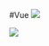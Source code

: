 #Vue 
![](https://www.youtube.com/watch?v=ANtSWq-zI0s)

![](https://www.youtube.com/watch?v=8aGhZQkoFbQ)
